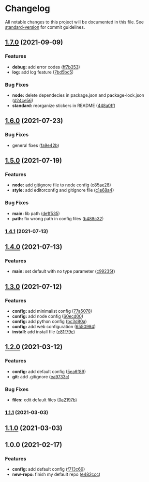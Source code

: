 # Changelog

All notable changes to this project will be documented in this file. See [standard-version](https://github.com/conventional-changelog/standard-version) for commit guidelines.

## [1.7.0](https://github.com/LuckJMG/newrepo/compare/v1.6.0...v1.7.0) (2021-09-09)


### Features

* **debug:** add error codes ([ff7b353](https://github.com/LuckJMG/newrepo/commit/ff7b35394875ada9a7670f41efb3f0b51d82d03f))
* **log:** add log feature ([7bd5bc5](https://github.com/LuckJMG/newrepo/commit/7bd5bc552ef83415fb76bdb878ef3e26bc9ddc8b))


### Bug Fixes

* **node:** delete dependecies in package.json and package-lock.json ([d24ce56](https://github.com/LuckJMG/newrepo/commit/d24ce56d2ce3d3c77b9ba562fe0e507c8908b84a))
* **standard:** reorganize stickers in README ([448a0ff](https://github.com/LuckJMG/newrepo/commit/448a0ff4dc25a167f04db8453d41c41943ba8c3c))

## [1.6.0](https://github.com/LuckJMG/newrepo/compare/v1.5.0...v1.6.0) (2021-07-23)


### Bug Fixes

* general fixes ([fa9e42b](https://github.com/LuckJMG/newrepo/commit/fa9e42bfe60b1577ccf3f5e8e26e4ae30fd472c4))

## [1.5.0](https://github.com/LuckJMG/New-Repo/compare/v1.4.1...v1.5.0) (2021-07-19)


### Features

* **node:** add gitignore file to node config ([c85ae28](https://github.com/LuckJMG/New-Repo/commit/c85ae2849dd97ce80d946e4884785988014f8572))
* **style:** add editorconfig and gitignore file ([c1e68a4](https://github.com/LuckJMG/New-Repo/commit/c1e68a4962299c1f9d4f290b914d16d4d550f2b2))


### Bug Fixes

* **main:** lib path ([de1f535](https://github.com/LuckJMG/New-Repo/commit/de1f535cb9052346e561d36f58673c2b16ab9de6))
* **path:** fix wrong path in config files ([b488c32](https://github.com/LuckJMG/New-Repo/commit/b488c32e67e38c8bf0fa88ee0ea8afa92f1f4a31))

### [1.4.1](https://github.com/LuckJMG/New-Repo/compare/v1.4.0...v1.4.1) (2021-07-13)

## [1.4.0](https://github.com/LuckJMG/New-Repo/compare/v1.3.0...v1.4.0) (2021-07-13)


### Features

* **main:** set default with no type parameter ([c99235f](https://github.com/LuckJMG/New-Repo/commit/c99235ff841d7d14fe003c6a504af10310324db3))

## [1.3.0](https://github.com/LuckJMG/New-Repo/compare/v1.2.0...v1.3.0) (2021-07-12)


### Features

* **config:** add minimalist config ([77a5078](https://github.com/LuckJMG/New-Repo/commit/77a5078fd077c9c254d32e5f3eddfdda87ad5b5a))
* **config:** add node config ([60ecd00](https://github.com/LuckJMG/New-Repo/commit/60ecd002821f34167c655d6d9d7cfb2138fbcb1d))
* **config:** add python config ([bc3d80a](https://github.com/LuckJMG/New-Repo/commit/bc3d80a773bcba0ab3035abffb1c3c58e2a262e6))
* **config:** add web configuration ([6550994](https://github.com/LuckJMG/New-Repo/commit/655099461cf8501572a50668537a39e4d8255dd1))
* **install:** add install file ([c81f79e](https://github.com/LuckJMG/New-Repo/commit/c81f79e32557f1268acbf464bf57dd6bcc2f155a))

## [1.2.0](https://github.com/LuckJMG/New-Repo/compare/v1.1.1...v1.2.0) (2021-03-12)


### Features

* **config:** add default config ([5ea6f89](https://github.com/LuckJMG/New-Repo/commit/5ea6f89d0080f623c2ebda4ca7f33b568091f332))
* **git:** add .gitignore ([ea9733c](https://github.com/LuckJMG/New-Repo/commit/ea9733c7aa92715dcbbf3e2840921b58373f7310))


### Bug Fixes

* **files:** edit default files ([0a2197b](https://github.com/LuckJMG/New-Repo/commit/0a2197bb9111b14d8b14ebe151a0b1542ced5137))

### [1.1.1](https://github.com/LuckJMG/New-Repo/compare/v1.1.0...v1.1.1) (2021-03-03)

## [1.1.0](https://github.com/LuckJMG/New-Repo/compare/v1.0.0...v1.1.0) (2021-03-03)

## 1.0.0 (2021-02-17)


### Features

* **config:** add default config ([f713c69](https://github.com/LuckJMG/New-Repo/commit/f713c691a2fab52a9c2f4a878d325b9920829ff5))
* **new-repo:** finish my default repo ([e482ccc](https://github.com/LuckJMG/New-Repo/commit/e482ccc1a9e85cb311a987bf0384c95af60e2fcf))
